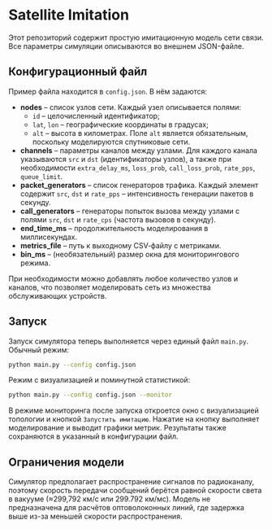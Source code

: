 # Satellite Imitation

Этот репозиторий содержит простую имитационную модель сети связи. 
Все параметры симуляции описываются во внешнем JSON-файле.

## Конфигурационный файл

Пример файла находится в `config.json`. В нём задаются:

- **nodes** – список узлов сети. Каждый узел описывается полями:
  - `id` – целочисленный идентификатор;
  - `lat`, `lon` – географические координаты в градусах;
  - `alt` – высота в километрах.
    Поле `alt` является обязательным, поскольку моделируются спутниковые сети.
- **channels** – параметры каналов между узлами. Для каждого канала указываются
  `src` и `dst` (идентификаторы узлов), а также при необходимости
  `extra_delay_ms`, `loss_prob`, `call_loss_prob`, `rate_pps`, `queue_limit`.
- **packet_generators** – список генераторов трафика. Каждый элемент содержит
  `src`, `dst` и `rate_pps` – интенсивность генерации пакетов в секунду.
- **call_generators** – генераторы попыток вызова между узлами с полями `src`,
  `dst` и `rate_cps` (частота вызовов в секунду).
- **end_time_ms** – продолжительность моделирования в миллисекундах.
- **metrics_file** – путь к выходному CSV‑файлу с метриками.
- **bin_ms** – (необязательный) размер окна для мониторингового режима.

При необходимости можно добавлять любое количество узлов и каналов, что
позволяет моделировать сеть из множества обслуживающих устройств.

## Запуск

Запуск симулятора теперь выполняется через единый файл `main.py`.
Обычный режим:

```bash
python main.py --config config.json
```

Режим с визуализацией и поминутной статистикой:

```bash
python main.py --config config.json --monitor
```

В режиме мониторинга после запуска откроется окно с визуализацией
топологии и кнопкой `Запустить имитацию`. Нажатие на кнопку выполняет
моделирование и выводит графики метрик. Результаты также сохраняются в
указанный в конфигурации файл.

## Ограничения модели

Симулятор предполагает распространение сигналов по радиоканалу, поэтому
скорость передачи сообщений берётся равной скорости света в вакууме
(≈299,792 км/с или 299.792 км/мс). Модель не предназначена для расчётов
оптоволоконных линий, где задержка выше из-за меньшей скорости
распространения.
